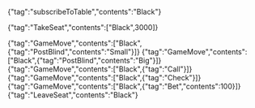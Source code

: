 {"tag":"subscribeToTable","contents":"Black"}

{"tag":"TakeSeat","contents":["Black",3000]}

{"tag":"GameMove","contents":["Black",{"tag":"PostBlind","contents":"Small"}]}
{"tag":"GameMove","contents":["Black",{"tag":"PostBlind","contents":"Big"}]}
{"tag":"GameMove","contents":["Black",{"tag":"Call"}]}
{"tag":"GameMove","contents":["Black",{"tag":"Check"}]}
{"tag":"GameMove","contents":["Black",{"tag":"Bet","contents":100}]}
{"tag":"LeaveSeat","contents":"Black"}